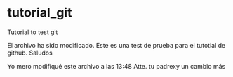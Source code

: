 # tutorial_git
Tutorial to test git

El archivo ha sido modificado. Este es una test de prueba para el tutotial de github.
Saludos

Yo mero modifiqué este archivo a las 13:48 Atte. tu padrexy
un cambio más
